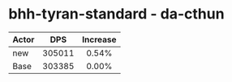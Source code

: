 # bhh-tyran-standard - da-cthun
| Actor | DPS | Increase |
|---|:---:|:---:|
|new|305011|0.54%|
|Base|303385|0.00%|
